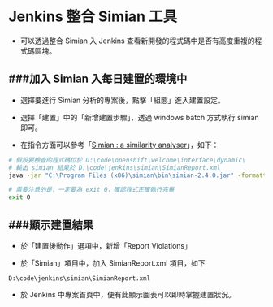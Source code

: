 # Jenkins 整合 Simian 工具

<script type="text/javascript" src="../js/general.js"></script>

* 可以透過整合 Simian 入 Jenkins 查看新開發的程式碼中是否有高度重複的程式碼區塊。

###加入 Simian 入每日建置的環境中
---

* 選擇要進行 Simian 分析的專案後，點擊「組態」進入建置設定。

* 選擇「建置」中的「新增建置步驟」，透過 windows batch 方式執行 simian 即可。

* 在指令方面可以參考「[Simian : a similarity analyser](https://jiankaiwang.gitbooks.io/programming_languages/content/software_engineering/simian_a_similarity_analyser.html)」，如下：

```Bash
# 假設要檢查的程式碼位於 D:\code\openshift\welcome\interface\dynamic\
# 輸出 simian 結果於 D:\code\jenkins\simian\SimianReport.xml
java -jar "C:\Program Files (x86)\simian\bin\simian-2.4.0.jar" -formatter=xml:"D:\code\jenkins\simian\SimianReport.xml" -threshold=20 -language=java -excludes=**/perldoc "D:\code\openshift\welcome\interface\dynamic\*.java"

# 需要注意的是，一定要為 exit 0，確認程式正確執行完畢
exit 0
```

###顯示建置結果
---

* 於「建置後動作」選項中，新增「Report Violations」

* 於「Simian」項目中，加入 SimianReport.xml 項目，如下

```text
D:\code\jenkins\simian\SimianReport.xml
```

* 於 Jenkins 中專案首頁中，便有此顯示圖表可以即時掌握建置狀況。